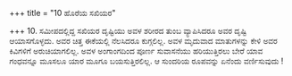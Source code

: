 +++
title = "10 ಹೊರೆಯ ಸಖಿಯರ"

+++
10. ಸಮೀಪದಲ್ಲಿದ್ದ ಸಖಿಯರ ದೃಷ್ಟಿಯು ಅವಳ ಶರೀರದ ತುಂಬ ವ್ಯಾಪಿಸಿದರೂ ಅವರ ದೃಷ್ಟಿ ಆಯಾಸಗೊಳ್ಳದು. ಅವರ ಚಿತ್ತ ಈಕೆಯಲ್ಲಿ ನೆಲಸಿದರೂ ಕುಗ್ಗಲಿಲ್ಲ. ಅವಳ ಮೃದುವಾದ ಮಾತುಗಳನ್ನು ಕೇಳಿ ಅವರ ಕಿವಿಗಳಿಗೆ ಅರುಚಿಯಾಗಲಿಲ್ಲ. ಅವಳ ಅಂಗಾಂಗದಿಂದ ಪೂರ್ಣ ಸುವಾಸನೆಯು ಹರಿಯುತ್ತಿರಲು ಬೇರೆ ಯಾವ ಗಂಧವನ್ನೂ ಮೂಸಲೂ ಯಾರ ಮೂಗೂ ಬಯಸುತ್ತಿರಲಿಲ್ಲ.  ಆ ಸುಂದರಿಯ ರೂಪವನ್ನು ಏನೆಂದು ವರ್ಣಿಸುವುದು !